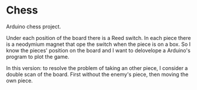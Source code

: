 # Chess
Arduino chess project.

Under each position of the board there is a Reed switch. In each piece there is a neodymium magnet that ope the switch when the piece is on a box.
So I know the pieces' position on the board and I want to delovelope a Arduino's program to plot the game.

In this version: to resolve the problem of taking an other piece, I consider a double scan of the board. First without the enemy's piece, then moving the own piece.
